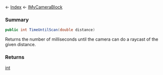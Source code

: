 ← [Index](Api-Index) ← [IMyCameraBlock](Sandbox.ModAPI.Ingame.IMyCameraBlock)

### Summary

```csharp
public int TimeUntilScan(double distance)
```

Returns the number of milliseconds until the camera can do a raycast of the given distance.

### Returns

[int](System.Int32)



